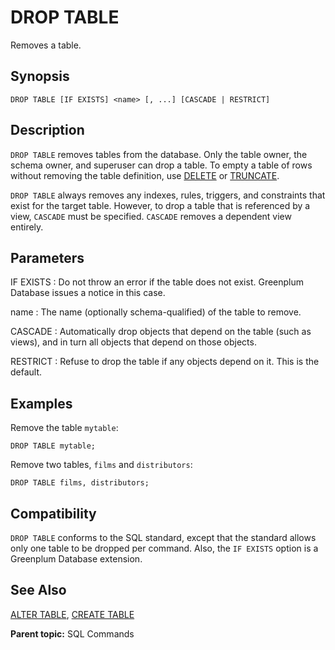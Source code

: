 # DROP TABLE

Removes a table.

## Synopsis

``` {#sql_command_synopsis}
DROP TABLE [IF EXISTS] <name> [, ...] [CASCADE | RESTRICT]
```

## Description

`DROP TABLE` removes tables from the database. Only the table owner, the schema owner, and superuser can drop a table. To empty a table of rows without removing the table definition, use [DELETE](DELETE.html) or [TRUNCATE](TRUNCATE.html).

`DROP TABLE` always removes any indexes, rules, triggers, and constraints that exist for the target table. However, to drop a table that is referenced by a view, `CASCADE` must be specified. `CASCADE` removes a dependent view entirely.

## Parameters

IF EXISTS
:   Do not throw an error if the table does not exist. Greenplum Database issues a notice in this case.

name
:   The name (optionally schema-qualified) of the table to remove.

CASCADE
:   Automatically drop objects that depend on the table (such as views), and in turn all objects that depend on those objects.

RESTRICT
:   Refuse to drop the table if any objects depend on it. This is the default.

## Examples

Remove the table `mytable`:

```
DROP TABLE mytable;
```

Remove two tables, `films` and `distributors`:

```
DROP TABLE films, distributors;
```

## Compatibility

`DROP TABLE` conforms to the SQL standard, except that the standard allows only one table to be dropped per command. Also, the `IF EXISTS` option is a Greenplum Database extension.

## See Also

[ALTER TABLE](ALTER_TABLE.html), [CREATE TABLE](CREATE_TABLE.html)

**Parent topic:** SQL Commands

